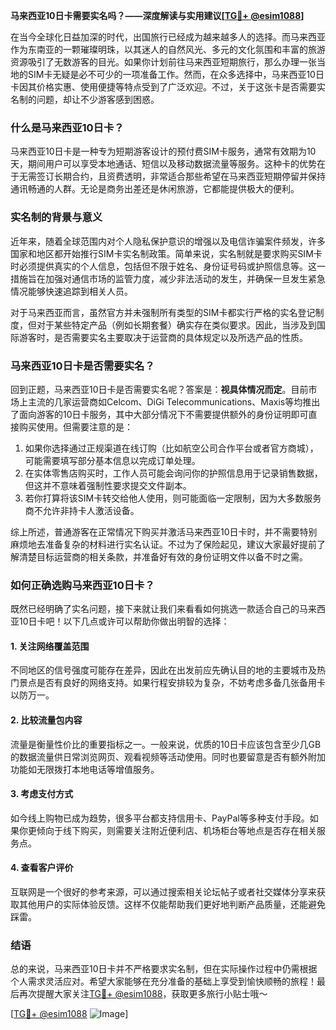 **马来西亚10日卡需要实名吗？——深度解读与实用建议[[TG💪+ @esim1088](https://t.me/s/esim1088)]**

在当今全球化日益加深的时代，出国旅行已经成为越来越多人的选择。而马来西亚作为东南亚的一颗璀璨明珠，以其迷人的自然风光、多元的文化氛围和丰富的旅游资源吸引了无数游客的目光。如果你计划前往马来西亚短期旅行，那么办理一张当地的SIM卡无疑是必不可少的一项准备工作。然而，在众多选择中，马来西亚10日卡因其价格实惠、使用便捷等特点受到了广泛欢迎。不过，关于这张卡是否需要实名制的问题，却让不少游客感到困惑。

### **什么是马来西亚10日卡？**

马来西亚10日卡是一种专为短期游客设计的预付费SIM卡服务，通常有效期为10天，期间用户可以享受本地通话、短信以及移动数据流量等服务。这种卡的优势在于无需签订长期合约，且资费透明，非常适合那些希望在马来西亚短期停留并保持通讯畅通的人群。无论是商务出差还是休闲旅游，它都能提供极大的便利。

### **实名制的背景与意义**

近年来，随着全球范围内对个人隐私保护意识的增强以及电信诈骗案件频发，许多国家和地区都开始推行SIM卡实名制政策。简单来说，实名制就是要求购买SIM卡时必须提供真实的个人信息，包括但不限于姓名、身份证号码或护照信息等。这一措施旨在加强对通信市场的监管力度，减少非法活动的发生，并确保一旦发生紧急情况能够快速追踪到相关人员。

对于马来西亚而言，虽然官方并未强制所有类型的SIM卡都实行严格的实名登记制度，但对于某些特定产品（例如长期套餐）确实存在类似要求。因此，当涉及到国际游客时，是否需要实名主要取决于运营商的具体规定以及所选产品的性质。

### **马来西亚10日卡是否需要实名？**

回到正题，马来西亚10日卡是否需要实名呢？答案是：**视具体情况而定**。目前市场上主流的几家运营商如Celcom、DiGi Telecommunications、Maxis等均推出了面向游客的10日卡服务，其中大部分情况下不需要提供额外的身份证明即可直接购买使用。但需要注意的是：

1. 如果你选择通过正规渠道在线订购（比如航空公司合作平台或者官方商城），可能需要填写部分基本信息以完成订单处理。
2. 在实体零售店购买时，工作人员可能会询问你的护照信息用于记录销售数据，但这并不意味着强制性要求提交文件副本。
3. 若你打算将该SIM卡转交给他人使用，则可能面临一定限制，因为大多数服务商不允许非持卡人激活设备。

综上所述，普通游客在正常情况下购买并激活马来西亚10日卡时，并不需要特别麻烦地去准备复杂的材料进行实名认证。不过为了保险起见，建议大家最好提前了解清楚目标运营商的相关条款，并准备好有效的身份证明文件以备不时之需。

### **如何正确选购马来西亚10日卡？**

既然已经明确了实名问题，接下来就让我们来看看如何挑选一款适合自己的马来西亚10日卡吧！以下几点或许可以帮助你做出明智的选择：

#### **1. 关注网络覆盖范围**
不同地区的信号强度可能存在差异，因此在出发前应先确认目的地的主要城市及热门景点是否有良好的网络支持。如果行程安排较为复杂，不妨考虑多备几张备用卡以防万一。

#### **2. 比较流量包内容**
流量是衡量性价比的重要指标之一。一般来说，优质的10日卡应该包含至少几GB的数据流量供日常浏览网页、观看视频等活动使用。同时也要留意是否有额外附加功能如无限拨打本地电话等增值服务。

#### **3. 考虑支付方式**
如今线上购物已成为趋势，很多平台都支持信用卡、PayPal等多种支付手段。如果你更倾向于线下购买，则需要关注附近便利店、机场柜台等地点是否存在相关服务点。

#### **4. 查看客户评价**
互联网是一个很好的参考来源，可以通过搜索相关论坛帖子或者社交媒体分享来获取其他用户的实际体验反馈。这样不仅能帮助我们更好地判断产品质量，还能避免踩雷。

### **结语**

总的来说，马来西亚10日卡并不严格要求实名制，但在实际操作过程中仍需根据个人需求灵活应对。希望大家能够在充分准备的基础上享受到愉快顺畅的旅程！最后再次提醒大家关注[TG💪+ @esim1088](https://t.me/s/esim1088)，获取更多旅行小贴士哦～

[[TG💪+ @esim1088](https://t.me/s/esim1088) ![Image](https://i.postimg.cc/4NQfJmqS/Snipaste-2025-05-13-00-14-12.png)]